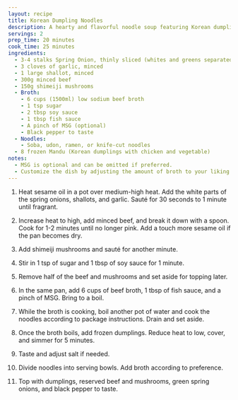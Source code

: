 ```yaml
---
layout: recipe
title: Korean Dumpling Noodles
description: A hearty and flavorful noodle soup featuring Korean dumplings and rich beef broth.
servings: 2
prep_time: 20 minutes
cook_time: 25 minutes
ingredients:
  - 3-4 stalks Spring Onion, thinly sliced (whites and greens separated)
  - 3 cloves of garlic, minced
  - 1 large shallot, minced
  - 300g minced beef
  - 150g shimeiji mushrooms
  - Broth:
    - 6 cups (1500ml) low sodium beef broth
    - 1 tsp sugar
    - 2 tbsp soy sauce
    - 1 tbsp fish sauce
    - A pinch of MSG (optional)
    - Black pepper to taste
  - Noodles:
    - Soba, udon, ramen, or knife-cut noodles
  - 8 frozen Mandu (Korean dumplings with chicken and vegetable)
notes:
  - MSG is optional and can be omitted if preferred.
  - Customize the dish by adjusting the amount of broth to your liking.
---
```


1. Heat sesame oil in a pot over medium-high heat. Add the white parts of the spring onions, shallots, and garlic. Sauté for 30 seconds to 1 minute until fragrant.

2. Increase heat to high, add minced beef, and break it down with a spoon. Cook for 1-2 minutes until no longer pink. Add a touch more sesame oil if the pan becomes dry.

3. Add shimeiji mushrooms and sauté for another minute.

4. Stir in 1 tsp of sugar and 1 tbsp of soy sauce for 1 minute.

5. Remove half of the beef and mushrooms and set aside for topping later.

6. In the same pan, add 6 cups of beef broth, 1 tbsp of fish sauce, and a pinch of MSG. Bring to a boil.

7. While the broth is cooking, boil another pot of water and cook the noodles according to package instructions. Drain and set aside.

8. Once the broth boils, add frozen dumplings. Reduce heat to low, cover, and simmer for 5 minutes.

9. Taste and adjust salt if needed.

10. Divide noodles into serving bowls. Add broth according to preference.

11. Top with dumplings, reserved beef and mushrooms, green spring onions, and black pepper to taste.

